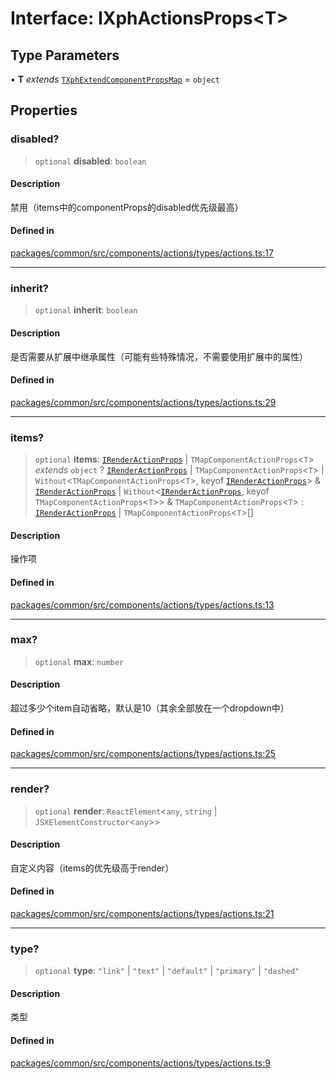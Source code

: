 # Interface: IXphActionsProps\<T\>

## Type Parameters

• **T** *extends* [`TXphExtendComponentPropsMap`](../type-aliases/TXphExtendComponentPropsMap.md) = `object`

## Properties

### disabled?

> `optional` **disabled**: `boolean`

#### Description

禁用（items中的componentProps的disabled优先级最高）

#### Defined in

[packages/common/src/components/actions/types/actions.ts:17](https://github.com/XiaoPiHong/xph-crud/blob/1453d1f4b2490c13545a9d7404efaaabc2a2fd0f/packages/common/src/components/actions/types/actions.ts#L17)

***

### inherit?

> `optional` **inherit**: `boolean`

#### Description

是否需要从扩展中继承属性（可能有些特殊情况，不需要使用扩展中的属性）

#### Defined in

[packages/common/src/components/actions/types/actions.ts:29](https://github.com/XiaoPiHong/xph-crud/blob/1453d1f4b2490c13545a9d7404efaaabc2a2fd0f/packages/common/src/components/actions/types/actions.ts#L29)

***

### items?

> `optional` **items**: [`IRenderActionProps`](IRenderActionProps.md) \| `TMapComponentActionProps`\<`T`\> *extends* `object` ? [`IRenderActionProps`](IRenderActionProps.md) \| `TMapComponentActionProps`\<`T`\> \| `Without`\<`TMapComponentActionProps`\<`T`\>, keyof [`IRenderActionProps`](IRenderActionProps.md)\> & [`IRenderActionProps`](IRenderActionProps.md) \| `Without`\<[`IRenderActionProps`](IRenderActionProps.md), keyof `TMapComponentActionProps`\<`T`\>\> & `TMapComponentActionProps`\<`T`\> : [`IRenderActionProps`](IRenderActionProps.md) \| `TMapComponentActionProps`\<`T`\>[]

#### Description

操作项

#### Defined in

[packages/common/src/components/actions/types/actions.ts:13](https://github.com/XiaoPiHong/xph-crud/blob/1453d1f4b2490c13545a9d7404efaaabc2a2fd0f/packages/common/src/components/actions/types/actions.ts#L13)

***

### max?

> `optional` **max**: `number`

#### Description

超过多少个item自动省略，默认是10（其余全部放在一个dropdown中）

#### Defined in

[packages/common/src/components/actions/types/actions.ts:25](https://github.com/XiaoPiHong/xph-crud/blob/1453d1f4b2490c13545a9d7404efaaabc2a2fd0f/packages/common/src/components/actions/types/actions.ts#L25)

***

### render?

> `optional` **render**: `ReactElement`\<`any`, `string` \| `JSXElementConstructor`\<`any`\>\>

#### Description

自定义内容（items的优先级高于render）

#### Defined in

[packages/common/src/components/actions/types/actions.ts:21](https://github.com/XiaoPiHong/xph-crud/blob/1453d1f4b2490c13545a9d7404efaaabc2a2fd0f/packages/common/src/components/actions/types/actions.ts#L21)

***

### type?

> `optional` **type**: `"link"` \| `"text"` \| `"default"` \| `"primary"` \| `"dashed"`

#### Description

类型

#### Defined in

[packages/common/src/components/actions/types/actions.ts:9](https://github.com/XiaoPiHong/xph-crud/blob/1453d1f4b2490c13545a9d7404efaaabc2a2fd0f/packages/common/src/components/actions/types/actions.ts#L9)
